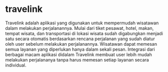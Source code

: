 # travelink

Travelink adalah aplikasi yang digunakan untuk mempermudah wisatawan dalam melakukan perjalanannya. Mulai dari tiket pesawat, hotel, makan, tempat wisata, dan transportasi di lokasi wisata sudah digabungkan menjadi satu secara otomatis berdasarkan rencana perjalanan yang sudah diatur oleh user sebelum melakukan perjalanannya. Wisatawan dapat memesan semua layanan yang diperlukan hanya dalam sekali pesan. Integrasi dari berbagai macam aplikasi didalam Travelink membuat user lebih mudah melakukan perjalananya tanpa harus memesan setiap layanan secara individual.
